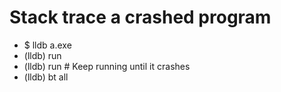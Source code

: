 Stack trace a crashed program
====
* $ lldb a.exe
* (lldb) run
* (lldb) run # Keep running until it crashes
* (lldb) bt all

